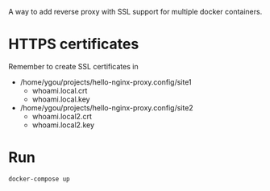A way to add reverse proxy with SSL support for multiple docker containers.

# HTTPS certificates
Remember to create SSL certificates in
* /home/ygou/projects/hello-nginx-proxy.config/site1
  - whoami.local.crt
  - whoami.local.key
* /home/ygou/projects/hello-nginx-proxy.config/site2
  - whoami.local2.crt
  - whoami.local2.key

# Run
```docker-compose up```
